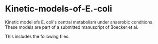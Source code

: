 # Kinetic-models-of-E.-coli
Kinetic model ofs E. coli's central metabolism under anaerobic conditions. These models are part of a submitted manuscript of Boecker et al. 

This includes the following files:
